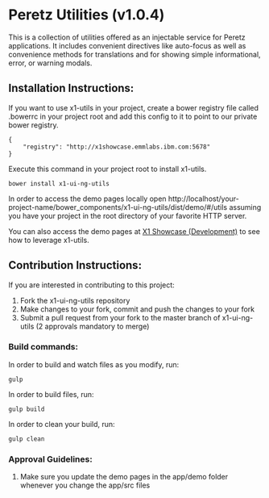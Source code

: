 # Peretz Utilities (v1.0.4)

This is a collection of utilities offered as an injectable service for Peretz applications. It includes convenient 
directives like auto-focus as well as convenience methods for translations and for showing simple informational, 
error, or warning modals.

## Installation Instructions:
If you want to use x1-utils in your project, create a bower registry file
called .bowerrc in your project root and add this config to it to point to our private bower registry.

	{
		"registry": "http://x1showcase.emmlabs.ibm.com:5678"
	}

Execute this command in your project root to install x1-utils.

	bower install x1-ui-ng-utils

In order to access the demo pages locally open
http://localhost/your-project-name/bower_components/x1-ui-ng-utils/dist/demo/#/utils assuming you have your 
project in the root directory of your favorite HTTP server.

You can also access the demo pages at [X1 Showcase (Development)](http://dev.x1showcase.emmlabs.ibm.com) to see how 
to leverage x1-utils.

## Contribution Instructions:
If you are interested in contributing to this project:

1. Fork the x1-ui-ng-utils repository
2. Make changes to your fork, commit and push the changes to your fork
3. Submit a pull request from your fork to the master branch of x1-ui-ng-utils (2 approvals mandatory to merge)

### Build commands:

In order to build and watch files as you modify, run:

	gulp

In order to build files, run:

	gulp build

In order to clean your build, run:

    gulp clean


### Approval Guidelines:
1. Make sure you update the demo pages in the app/demo folder whenever you change the app/src files